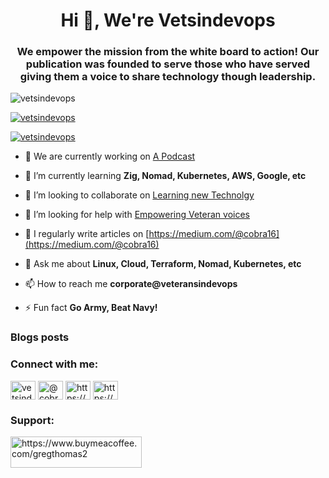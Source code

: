 <h1 align="center">Hi 👋, We're Vetsindevops</h1>
<h3 align="center">We empower the mission from the white board to action! Our publication was founded to serve those who have served giving them a voice to share technology though leadership.</h3>

<p align="left"> <img src="https://komarev.com/ghpvc/?username=vetsindevops&label=Profile%20views&color=0e75b6&style=flat" alt="vetsindevops" /> </p>

<p align="left"> <a href="https://github.com/ryo-ma/github-profile-trophy"><img src="https://github-profile-trophy.vercel.app/?username=vetsindevops" alt="vetsindevops" /></a> </p>

<p align="left"> <a href="https://twitter.com/vetsindevops" target="blank"><img src="https://img.shields.io/twitter/follow/vetsindevops?logo=twitter&style=for-the-badge" alt="vetsindevops" /></a> </p>

- 🔭 We are currently working on [A Podcast](https://www.vetsindevops.com/)

- 🌱 I’m currently learning **Zig, Nomad, Kubernetes, AWS, Google, etc**

- 👯 I’m looking to collaborate on [Learning new Technolgy](https://www.vetsindevops.com/)

- 🤝 I’m looking for help with [Empowering Veteran voices](https://www.vetsindevops.com/)

- 📝 I regularly write articles on [https://medium.com/@cobra16](https://medium.com/@cobra16)

- 💬 Ask me about **Linux, Cloud, Terraform, Nomad, Kubernetes, etc**

- 📫 How to reach me **corporate@veteransindevops**

- ⚡ Fun fact **Go Army, Beat Navy!**

### Blogs posts
<!-- BLOG-POST-LIST:START -->
<!-- BLOG-POST-LIST:END -->

<h3 align="left">Connect with me:</h3>
<p align="left">
<a href="https://twitter.com/vetsindevops" target="blank"><img align="center" src="https://raw.githubusercontent.com/rahuldkjain/github-profile-readme-generator/master/src/images/icons/Social/twitter.svg" alt="vetsindevops" height="30" width="40" /></a>
<a href="https://medium.com/@cobra16" target="blank"><img align="center" src="https://raw.githubusercontent.com/rahuldkjain/github-profile-readme-generator/master/src/images/icons/Social/medium.svg" alt="@cobra16" height="30" width="40" /></a>
<a href="https://www.youtube.com/c/https://www.youtube.com/c/thesudo" target="blank"><img align="center" src="https://raw.githubusercontent.com/rahuldkjain/github-profile-readme-generator/master/src/images/icons/Social/youtube.svg" alt="https://www.youtube.com/c/thesudo" height="30" width="40" /></a>
<a href="https://discord.gg/https://discord.gg/W8HT54mY" target="blank"><img align="center" src="https://raw.githubusercontent.com/rahuldkjain/github-profile-readme-generator/master/src/images/icons/Social/discord.svg" alt="https://discord.gg/W8HT54mY" height="30" width="40" /></a>
</p>


<h3 align="left">Support:</h3>
<p><a href="https://www.buymeacoffee.com/gregthomas2"> <img align="left" src="https://cdn.buymeacoffee.com/buttons/v2/default-yellow.png" height="50" width="210" alt="https://www.buymeacoffee.com/gregthomas2" /></a></p><br><br>


